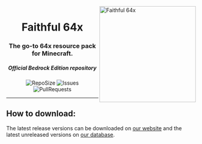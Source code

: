 <img src="https://database.faithfulpack.net/images/branding/logos/transparent/hd/f64_logo.png?w=256" alt="Faithful 64x" align="right" height="256px">
<div align="center">
  <h1>Faithful 64x</h1>
  <h3>The go-to 64x resource pack for Minecraft.</h3>
  <h5><i>Official Bedrock Edition repository</i></h5>

  ![RepoSize](https://img.shields.io/github/repo-size/Faithful-Resource-Pack/Faithful-64x-Bedrock)
  ![Issues](https://img.shields.io/github/issues/Faithful-Resource-Pack/Faithful-64x-Bedrock)
  ![PullRequests](https://img.shields.io/github/issues-pr/Faithful-Resource-Pack/Faithful-64x-Bedrock)
</div>

---

## How to download:
The latest release versions can be downloaded on [our website](https://faithfulpack.net/faithful64x/latest) and the latest unreleased versions on [our database](https://database.faithfulpack.net/packs/64x-Bedrock/Experimental/).
